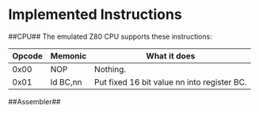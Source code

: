 Implemented Instructions
========================

##CPU##
The emulated Z80 CPU supports these instructions:

|Opcode|Memonic |What it does                               |
|------|--------|-------------------------------------------|
| 0x00 |   NOP  |Nothing.                                   |
| 0x01 |ld BC,nn|Put fixed 16 bit value nn into register BC.|


##Assembler##
